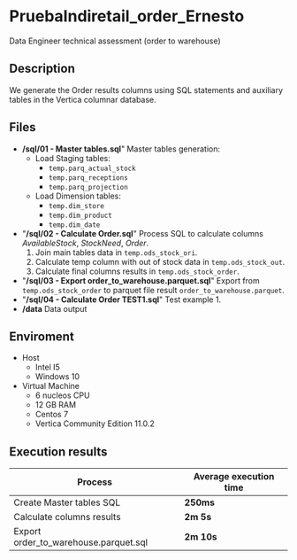 # PruebaIndiretail_order_Ernesto
Data Engineer technical assessment (order to warehouse)

## Description
We generate the Order results columns using SQL statements and auxiliary tables in the Vertica columnar database.

## Files
- **/sql/01 - Master tables.sql**" Master tables generation: 
	- Load Staging tables:
		- `temp.parq_actual_stock`
		- `temp.parq_receptions`
		- `temp.parq_projection`
	- Load Dimension tables:
		- `temp.dim_store`
		- `temp.dim_product`
		- `temp.dim_date`
- "**/sql/02 - Calculate Order.sql**" Process SQL to calculate columns *AvailableStock*, *StockNeed*, *Order*.
	1. Join main tables data in `temp.ods_stock_ori`.
	2. Calculate temp column with out of stock data in `temp.ods_stock_out`.
	3. Calculate final columns results in `temp.ods_stock_order`.
-  "**/sql/03 - Export order_to_warehouse.parquet.sql**" Export from `temp.ods_stock_order` to parquet file result `order_to_warehouse.parquet`.
-  "**/sql/04 - Calculate Order TEST1.sql**" Test example 1.
- **/data** Data output

## Enviroment
- Host
	- Intel I5
	- Windows 10
- Virtual Machine
	- 6 nucleos CPU
	- 12 GB RAM
	- Centos 7
	- Vertica Community Edition 11.0.2

## Execution results

| Process | Average execution time|
| ------ | ------ |
| Create Master tables SQL| **250ms** |
| Calculate columns results| **2m 5s** |
| Export order_to_warehouse.parquet.sql | **2m 10s** |

